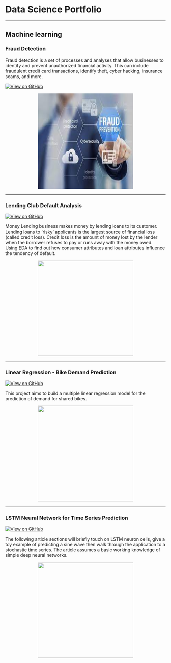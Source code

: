 # Data Science Portfolio
---
## Machine learning

### Fraud Detection

Fraud detection is a set of processes and analyses that allow businesses to identify and prevent unauthorized financial activity. This can include fraudulent credit card transactions, identify theft, cyber hacking, insurance scams, and more.

[![View on GitHub](https://img.shields.io/badge/GitHub-View_on_GitHub-blue?logo=GitHub)](https://github.com/sbksum/frauddetection)

<center><img src="images/fraud_detection.jpg" width="300" height="300"/></center>

---

### Lending Club Default Analysis

[![View on GitHub](https://img.shields.io/badge/GitHub-View_on_GitHub-blue?logo=GitHub)](https://github.com/sbksum/LendingClubCaseStudy)

Money Lending business makes money by lending loans to its customer. Lending loans to ‘risky’ applicants is the largest source of financial loss (called credit loss). Credit loss is the amount of money lost by the lender when the borrower refuses to pay or runs away with the money owed. Using EDA to find out how consumer attributes and loan attributes influence the tendency of default.

<center><img src="https://i.ytimg.com/vi/uldPqMh7-AE/maxresdefault.jpg" width="300" height="300" /></center>

----
### Linear Regression - Bike Demand Prediction 

[![View on GitHub](https://img.shields.io/badge/GitHub-View_on_GitHub-blue?logo=GitHub)](https://github.com/sbksum/LinearRegression)

This project aims to build a multiple linear regression model for the prediction of demand for shared bikes.

<center><img src="http://www.stanford.edu/class/stats202/figs/Chapter3/3.1.png" width="300" height="300"/></center>

----
### LSTM Neural Network for Time Series Prediction

[![View on GitHub](https://img.shields.io/badge/GitHub-View_on_GitHub-blue?logo=GitHub)](https://github.com/sbksum/frauddetection)

The following article sections will briefly touch on LSTM neuron cells, give a toy example of predicting a sine wave then walk through the application to a stochastic time series. The article assumes a basic working knowledge of simple deep neural networks.

<center><img src="https://camo.githubusercontent.com/a085b4fe60690252b8aa2de917c53fc3f63aec21aafea21c8f1ecb543d2c44cb/68747470733a2f2f7777772e616c74756d696e74656c6c6967656e63652e636f6d2f6173736574732f74696d652d7365726965732d70726564696374696f6e2d7573696e672d6c73746d2d646565702d6e657572616c2d6e6574776f726b732f73696e776176655f66756c6c5f7365712e706e67" width="300" height="300"/></center>


